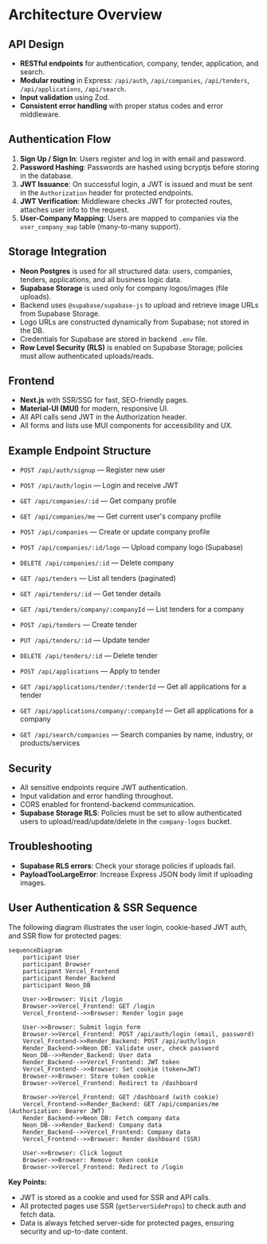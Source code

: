# Architecture Overview

## API Design
- **RESTful endpoints** for authentication, company, tender, application, and search.
- **Modular routing** in Express: `/api/auth`, `/api/companies`, `/api/tenders`, `/api/applications`, `/api/search`.
- **Input validation** using Zod.
- **Consistent error handling** with proper status codes and error middleware.

## Authentication Flow
1. **Sign Up / Sign In**: Users register and log in with email and password.
2. **Password Hashing**: Passwords are hashed using bcryptjs before storing in the database.
3. **JWT Issuance**: On successful login, a JWT is issued and must be sent in the `Authorization` header for protected endpoints.
4. **JWT Verification**: Middleware checks JWT for protected routes, attaches user info to the request.
5. **User-Company Mapping**: Users are mapped to companies via the `user_company_map` table (many-to-many support).

## Storage Integration
- **Neon Postgres** is used for all structured data: users, companies, tenders, applications, and all business logic data.
- **Supabase Storage** is used only for company logos/images (file uploads).
- Backend uses `@supabase/supabase-js` to upload and retrieve image URLs from Supabase Storage.
- Logo URLs are constructed dynamically from Supabase; not stored in the DB.
- Credentials for Supabase are stored in backend `.env` file.
- **Row Level Security (RLS)** is enabled on Supabase Storage; policies must allow authenticated uploads/reads.

## Frontend
- **Next.js** with SSR/SSG for fast, SEO-friendly pages.
- **Material-UI (MUI)** for modern, responsive UI.
- All API calls send JWT in the Authorization header.
- All forms and lists use MUI components for accessibility and UX.

## Example Endpoint Structure
- `POST /api/auth/signup` — Register new user
- `POST /api/auth/login` — Login and receive JWT

- `GET /api/companies/:id` — Get company profile
- `GET /api/companies/me` — Get current user's company profile
- `POST /api/companies` — Create or update company profile
- `POST /api/companies/:id/logo` — Upload company logo (Supabase)
- `DELETE /api/companies/:id` — Delete company

- `GET /api/tenders` — List all tenders (paginated)
- `GET /api/tenders/:id` — Get tender details
- `GET /api/tenders/company/:companyId` — List tenders for a company
- `POST /api/tenders` — Create tender
- `PUT /api/tenders/:id` — Update tender
- `DELETE /api/tenders/:id` — Delete tender

- `POST /api/applications` — Apply to tender
- `GET /api/applications/tender/:tenderId` — Get all applications for a tender
- `GET /api/applications/company/:companyId` — Get all applications for a company

- `GET /api/search/companies` — Search companies by name, industry, or products/services

## Security
- All sensitive endpoints require JWT authentication.
- Input validation and error handling throughout.
- CORS enabled for frontend-backend communication.
- **Supabase Storage RLS**: Policies must be set to allow authenticated users to upload/read/update/delete in the `company-logos` bucket.

## Troubleshooting
- **Supabase RLS errors**: Check your storage policies if uploads fail.
- **PayloadTooLargeError**: Increase Express JSON body limit if uploading images.

## User Authentication & SSR Sequence

The following diagram illustrates the user login, cookie-based JWT auth, and SSR flow for protected pages:

```mermaid
sequenceDiagram
    participant User
    participant Browser
    participant Vercel_Frontend
    participant Render_Backend
    participant Neon_DB

    User->>Browser: Visit /login
    Browser->>Vercel_Frontend: GET /login
    Vercel_Frontend-->>Browser: Render login page

    User->>Browser: Submit login form
    Browser->>Vercel_Frontend: POST /api/auth/login (email, password)
    Vercel_Frontend->>Render_Backend: POST /api/auth/login
    Render_Backend->>Neon_DB: Validate user, check password
    Neon_DB-->>Render_Backend: User data
    Render_Backend-->>Vercel_Frontend: JWT token
    Vercel_Frontend-->>Browser: Set cookie (token=JWT)
    Browser->>Browser: Store token cookie
    Browser->>Vercel_Frontend: Redirect to /dashboard

    Browser->>Vercel_Frontend: GET /dashboard (with cookie)
    Vercel_Frontend->>Render_Backend: GET /api/companies/me (Authorization: Bearer JWT)
    Render_Backend->>Neon_DB: Fetch company data
    Neon_DB-->>Render_Backend: Company data
    Render_Backend-->>Vercel_Frontend: Company data
    Vercel_Frontend-->>Browser: Render dashboard (SSR)

    User->>Browser: Click logout
    Browser->>Browser: Remove token cookie
    Browser->>Vercel_Frontend: Redirect to /login
```

**Key Points:**
- JWT is stored as a cookie and used for SSR and API calls.
- All protected pages use SSR (`getServerSideProps`) to check auth and fetch data.
- Data is always fetched server-side for protected pages, ensuring security and up-to-date content. 
